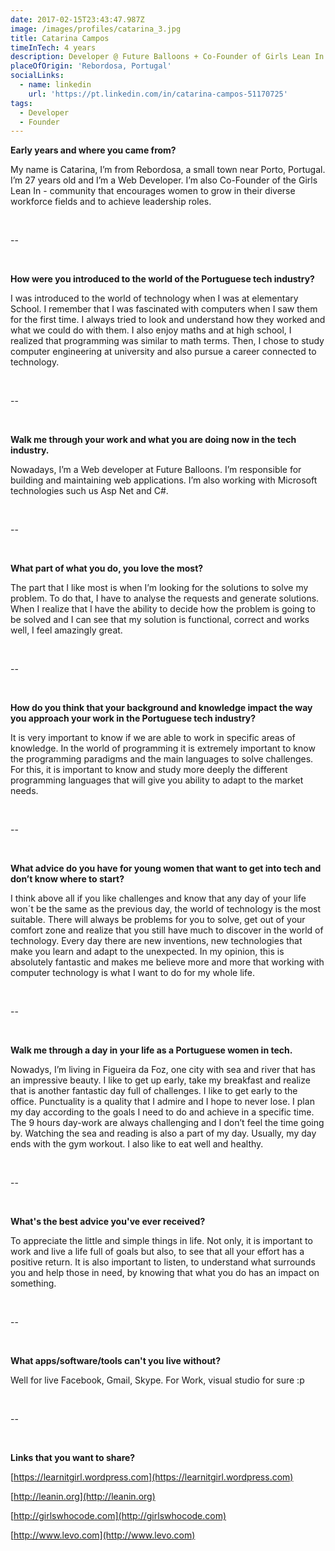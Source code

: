 ```yaml
---
date: 2017-02-15T23:43:47.987Z
image: /images/profiles/catarina_3.jpg
title: Catarina Campos
timeInTech: 4 years
description: Developer @ Future Balloons + Co-Founder of Girls Lean In
placeOfOrigin: 'Rebordosa, Portugal'
socialLinks:
  - name: linkedin
    url: 'https://pt.linkedin.com/in/catarina-campos-51170725'
tags:
  - Developer
  - Founder
---
```


**Early
years and where you came from?**

My name is Catarina, I’m
from Rebordosa, a small town near Porto, Portugal. I’m 27 years old and I’m a Web Developer. I’m also
Co-Founder of the Girls Lean In - community
that encourages women to grow in their diverse workforce fields and to achieve
leadership roles.

 

--

 

**How
were you introduced to the world of the Portuguese tech industry?**

I was introduced to the world of
technology when I was at elementary School. I remember that I was fascinated
with computers when I saw them for the first time. I always tried to look and
understand how they worked and what we could do with them. I also enjoy maths
and at high school, I realized that programming was similar to math terms. Then,
I chose to study computer engineering at university and also pursue a career
connected to technology.

 

--

 

**Walk me
through your work and what you are doing now in the tech industry.**

Nowadays, I’m a Web developer
at Future Balloons. I’m responsible for building and maintaining web
applications. I’m also working with Microsoft technologies such us Asp Net and
C#.

 

--

 

**What
part of what you do, you love the most?**

The part that I like most is when I’m
looking for the solutions to solve my problem. To do that, I have to analyse
the requests and generate solutions. When I realize that I have the ability to
decide how the problem is going to be solved and I can see that my solution is
functional, correct and works well, I feel amazingly great.

 

--

 

**How do
you think that your background and knowledge impact the way you approach your
work in the Portuguese tech industry?**

It is very important to know if we are
able to work in specific areas of knowledge. In the world of programming it is
extremely important to know the programming paradigms and the main languages to
solve challenges. For this, it is important to know and study more deeply the
different programming languages that will give you ability to adapt to the market
needs.

 

--

 

**What
advice do you have for young women that want to get into tech and don’t know
where to start?**

I think above all if you
like challenges and know that any day of your life won´t be the same as the
previous day, the world of technology is the most suitable. There will always
be problems for you to solve, get out of your comfort zone and realize that you
still have much to discover in the world of technology. Every day there are new
inventions, new technologies that make you learn and adapt to the unexpected.
In my opinion, this is absolutely fantastic and makes me believe more and more
that working with computer technology is what I want to do for my whole life.

 

--

 

**Walk me
through a day in your life as a Portuguese women in tech.**

Nowadys, I’m living in
Figueira da Foz, one city with sea and river that has an impressive beauty. I
like to get up early, take my breakfast and realize that is another fantastic
day full of challenges. I like to get early to the office. Punctuality is a
quality that I admire and I hope to never lose. I plan my day according to the
goals I need to do and achieve in a specific time. The 9 hours day-work are
always challenging and I don’t feel the time going by. Watching the sea and
reading is also a part of my day. Usually, my day ends with the gym workout. I
also like to eat well and healthy.

 

--

 

**What's
the best advice you've ever received?**

To appreciate the little
and simple things in life. Not only, it is important to work and live a life full
of goals but also, to see that all your effort has a positive return. It is
also important to listen, to understand what surrounds you and help those in
need, by knowing that what you do has an impact on something.

 

--

 

**What
apps/software/tools can't you live without?**

Well for live Facebook, Gmail, Skype. For Work, visual studio for sure :p

 

--

 

**Links that you want to
share?**

[https://learnitgirl.wordpress.com](https://learnitgirl.wordpress.com) 

[http://leanin.org](http://leanin.org) 

[http://girlswhocode.com](http://girlswhocode.com)

[http://www.levo.com](http://www.levo.com) 

 